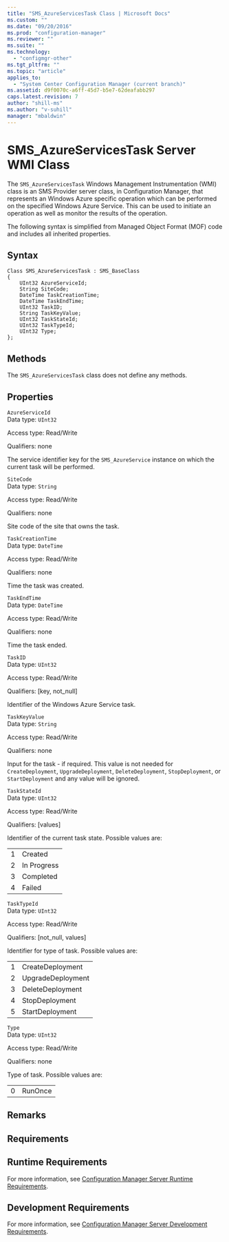 ```yaml
---
title: "SMS_AzureServicesTask Class | Microsoft Docs"
ms.custom: ""
ms.date: "09/20/2016"
ms.prod: "configuration-manager"
ms.reviewer: ""
ms.suite: ""
ms.technology:
  - "configmgr-other"
ms.tgt_pltfrm: ""
ms.topic: "article"
applies_to:
  - "System Center Configuration Manager (current branch)"
ms.assetid: d9f0070c-a6ff-45d7-b5e7-62deafabb297
caps.latest.revision: 7
author: "shill-ms"
ms.author: "v-suhill"
manager: "mbaldwin"
---
```

# SMS_AzureServicesTask Server WMI Class
The `SMS_AzureServicesTask` Windows Management Instrumentation (WMI) class is an SMS Provider server class, in Configuration Manager, that represents an Windows Azure specific operation which can be performed on the specified Windows Azure Service. This can be used to initiate an operation as well as monitor the results of the operation.  

 The following syntax is simplified from Managed Object Format (MOF) code and includes all inherited properties.  

## Syntax  

```  
Class SMS_AzureServicesTask : SMS_BaseClass  
{  
    UInt32 AzureServiceId;  
    String SiteCode;  
    DateTime TaskCreationTime;  
    DateTime TaskEndTime;  
    UInt32 TaskID;  
    String TaskKeyValue;  
    UInt32 TaskStateId;  
    UInt32 TaskTypeId;  
    UInt32 Type;  
};  
```  

## Methods  
 The `SMS_AzureServicesTask` class does not define any methods.  

## Properties  
 `AzureServiceId`  
 Data type: `UInt32`  

 Access type: Read/Write  

 Qualifiers: none  

 The service identifier key for the `SMS_AzureService` instance on which the current task will be performed.  

 `SiteCode`  
 Data type: `String`  

 Access type: Read/Write  

 Qualifiers: none  

 Site code of the site that owns the task.  

 `TaskCreationTime`  
 Data type: `DateTime`  

 Access type: Read/Write  

 Qualifiers: none  

 Time the task was created.  

 `TaskEndTime`  
 Data type: `DateTime`  

 Access type: Read/Write  

 Qualifiers: none  

 Time the task ended.  

 `TaskID`  
 Data type: `UInt32`  

 Access type: Read/Write  

 Qualifiers: [key, not_null]  

 Identifier of the Windows Azure Service task.  

 `TaskKeyValue`  
 Data type: `String`  

 Access type: Read/Write  

 Qualifiers: none  

 Input for the task - if required. This value is not needed for `CreateDeployment`, `UpgradeDeployment`, `DeleteDeployment`, `StopDeployment`, or `StartDeployment` and any value will be ignored.  

 `TaskStateId`  
 Data type: `UInt32`  

 Access type: Read/Write  

 Qualifiers: [values]  

 Identifier of the current task state. Possible values are:  

|||  
|-|-|  
|1|Created|  
|2|In Progress|  
|3|Completed|  
|4|Failed|  

 `TaskTypeId`  
 Data type: `UInt32`  

 Access type: Read/Write  

 Qualifiers: [not_null, values]  

 Identifier for type of task. Possible values are:  

|||  
|-|-|  
|1|CreateDeployment|  
|2|UpgradeDeployment|  
|3|DeleteDeployment|  
|4|StopDeployment|  
|5|StartDeployment|  

 `Type`  
 Data type: `UInt32`  

 Access type: Read/Write  

 Qualifiers: none  

 Type of task. Possible values are:  

|||  
|-|-|  
|0|RunOnce|  

## Remarks  

## Requirements  

## Runtime Requirements  
 For more information, see [Configuration Manager Server Runtime Requirements](../../../../../develop/core/reqs/server-runtime-requirements.md).  

## Development Requirements  
 For more information, see [Configuration Manager Server Development Requirements](../../../../../develop/core/reqs/server-development-requirements.md).
